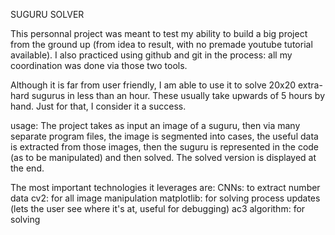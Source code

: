 SUGURU SOLVER

This personnal project was meant to test my ability to build a big project from the ground up (from idea to result, with no premade youtube tutorial available). I also practiced using github and git in the process: all my coordination was done via those two tools. 

Although it is far from user friendly, I am able to use it to solve 20x20 extra-hard sugurus in less than an hour. These usually take upwards of 5 hours by hand. Just for that, I consider it a success.

usage:
The project takes as input an image of a suguru, then via many separate program files, the image is segmented into cases, the useful data is extracted from those images, then the suguru is represented in the code (as to be manipulated) and then solved. The solved version is displayed at the end.

The most important technologies it leverages are:
CNNs: to extract number data
cv2: for all image manipulation
matplotlib: for solving process updates (lets the user see where it's at, useful for debugging)
ac3 algorithm: for solving
